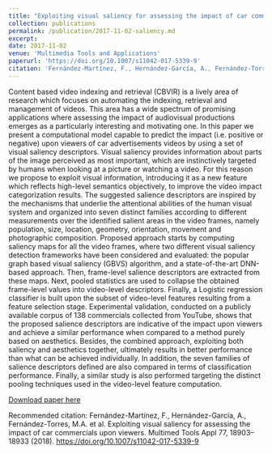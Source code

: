 ```yaml
---
title: "Exploiting visual saliency for assessing the impact of car commercials upon viewers"
collection: publications
permalink: /publication/2017-11-02-saliency.md
excerpt: 
date: 2017-11-02
venue: 'Multimedia Tools and Applications'
paperurl: 'https://doi.org/10.1007/s11042-017-5339-9'
citation: 'Fernández-Martínez, F., Hernández-García, A., Fernández-Torres, M.A. et al. Exploiting visual saliency for assessing the impact of car commercials upon viewers. Multimed Tools Appl 77, 18903–18933 (2018). https://doi.org/10.1007/s11042-017-5339-9'
---
```

Content based video indexing and retrieval (CBVIR) is a lively area of research which focuses on automating the indexing, retrieval and management of videos. This area has a wide spectrum of promising applications where assessing the impact of audiovisual productions emerges as a particularly interesting and motivating one. In this paper we present a computational model capable to predict the impact (i.e. positive or negative) upon viewers of car advertisements videos by using a set of visual saliency descriptors. Visual saliency provides information about parts of the image perceived as most important, which are instinctively targeted by humans when looking at a picture or watching a video. For this reason we propose to exploit visual information, introducing it as a new feature which reflects high-level semantics objectively, to improve the video impact categorization results. The suggested salience descriptors are inspired by the mechanisms that underlie the attentional abilities of the human visual system and organized into seven distinct families according to different measurements over the identified salient areas in the video frames, namely population, size, location, geometry, orientation, movement and photographic composition. Proposed approach starts by computing saliency maps for all the video frames, where two different visual saliency detection frameworks have been considered and evaluated: the popular graph based visual saliency (GBVS) algorithm, and a state-of-the-art DNN-based approach. Then, frame-level salience descriptors are extracted from these maps. Next, pooled statistics are used to collapse the obtained frame-level values into video-level descriptors. Finally, a Logistic regression classifier is built upon the subset of video-level features resulting from a feature selection stage. Experimental validation, conducted on a publicly available corpus of 138 commercials collected from YouTube, shows that the proposed salience descriptors are indicative of the impact upon viewers and achieve a similar performance when compared to a method purely based on aesthetics. Besides, the combined approach, exploiting both saliency and aesthetics together, ultimately results in better performance than what can be achieved individually. In addition, the seven families of salience descriptors defined are also compared in terms of classification performance. Finally, a similar study is also performed targeting the distinct pooling techniques used in the video-level feature computation.

[Download paper here](https://doi.org/10.1007/s11042-017-5339-9)

Recommended citation: Fernández-Martínez, F., Hernández-García, A., Fernández-Torres, M.A. et al. Exploiting visual saliency for assessing the impact of car commercials upon viewers. Multimed Tools Appl 77, 18903–18933 (2018). https://doi.org/10.1007/s11042-017-5339-9
